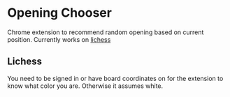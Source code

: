 # Opening Chooser

Chrome extension to recommend random opening based on current position. Currently works on [lichess](https://lichess.org/)

## Lichess

You need to be signed in or have board coordinates on for the extension to know what color you are. Otherwise it assumes white.

